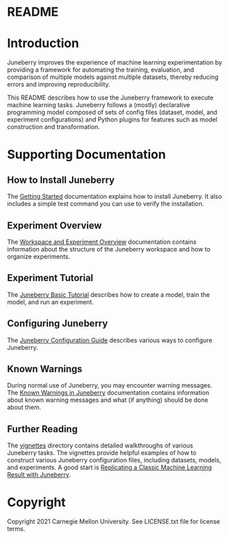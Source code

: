 README
==========

# Introduction

Juneberry improves the experience of machine learning experimentation by providing a framework for automating 
the training, evaluation, and comparison of multiple models against multiple datasets, thereby reducing errors and 
improving reproducibility.

This README describes how to use the Juneberry framework to execute machine learning tasks. Juneberry follows a (mostly)
declarative programming model composed of sets of config files (dataset, model, and experiment configurations) and
Python plugins for features such as model construction and transformation.

# Supporting Documentation

## How to Install Juneberry

The [Getting Started](docs/getting_started.md) documentation explains how to install Juneberry. It also 
includes a simple test command you can use to verify the installation.

## Experiment Overview

The [Workspace and Experiment Overview](docs/overview.md) documentation contains information about 
the structure of the Juneberry workspace and how to organize experiments.

## Experiment Tutorial

The [Juneberry Basic Tutorial](docs/tutorial.md) describes how to create a model, train the model, 
and run an experiment.

## Configuring Juneberry

The [Juneberry Configuration Guide](docs/configuring.md) describes various ways to configure Juneberry.

## Known Warnings

During normal use of Juneberry, you may encounter warning messages. The
[Known Warnings in Juneberry](docs/known_warnings.md) documentation contains information about known warning 
messages and what (if anything) should be done about them.

## Further Reading

The [vignettes](docs/vignettes) directory contains detailed walkthroughs of various Juneberry tasks. 
The vignettes provide helpful examples of how to construct various Juneberry configuration files, 
including datasets, models, and experiments. A good start is 
[Replicating a Classic Machine Learning Result with Juneberry](docs/vignettes/vignette1/Replicating_a_Classic_Machine_Learning_Result_with_Juneberry.md).

# Copyright

Copyright 2021 Carnegie Mellon University.  See LICENSE.txt file for license terms.
